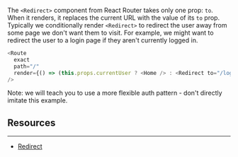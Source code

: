 The `<Redirect>` component from React Router takes only one prop: `to`. When it renders, it replaces the current URL with the value of its `to` prop. Typically we conditionally render `<Redirect>` to redirect the user away from some page we don't want them to visit. For example, we might want to redirect the user to a login page if they aren't currently logged in.
```js
<Route
  exact
  path="/"
  render={() => (this.props.currentUser ? <Home /> : <Redirect to="/login" />)}
/>
```

Note: we will teach you to use a more flexible auth pattern - don't directly imitate this example.

## Resources
---
* [Redirect](https://reacttraining.com/react-router/web/api/Redirect)